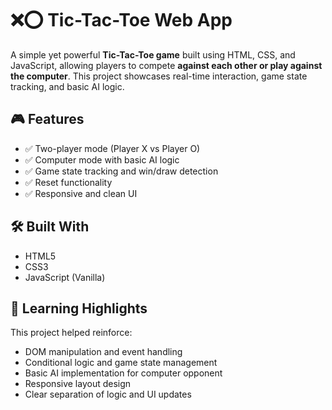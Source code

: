 # ❌⭕ Tic-Tac-Toe Web App

A simple yet powerful **Tic-Tac-Toe game** built using HTML, CSS, and JavaScript, allowing players to compete **against each other or play against the computer**. This project showcases real-time interaction, game state tracking, and basic AI logic.

## 🎮 Features

- ✅ Two-player mode (Player X vs Player O)
- ✅ Computer mode with basic AI logic
- ✅ Game state tracking and win/draw detection
- ✅ Reset functionality
- ✅ Responsive and clean UI

## 🛠️ Built With

- HTML5
- CSS3
- JavaScript (Vanilla)

## 🎯 Learning Highlights

This project helped reinforce:

- DOM manipulation and event handling
- Conditional logic and game state management
- Basic AI implementation for computer opponent
- Responsive layout design
- Clear separation of logic and UI updates
